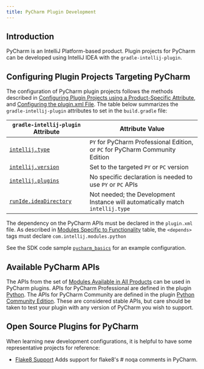 ```yaml
---
title: PyCharm Plugin Development
---
```


## Introduction
PyCharm is an IntelliJ Platform-based product.
Plugin projects for PyCharm can be developed using IntelliJ IDEA with the `gradle-intellij-plugin`.

## Configuring Plugin Projects Targeting PyCharm
The configuration of PyCharm plugin projects follows the methods described in [Configuring Plugin Projects using a Product-Specific Attribute](dev_alternate_products.md#configuring-plugin-projects-using-a-product-specific-attribute), and [Configuring the plugin.xml File](dev_alternate_products.md#configuring-the-plugin-pluginxml-file).
The table below summarizes the `gradle-intellij-plugin` attributes to set in the `build.gradle` file:

| `gradle-intellij-plugin` Attribute | Attribute Value |
|-----------|-------|
| [`intellij.type`](https://github.com/JetBrains/gradle-intellij-plugin/blob/master/README.md#intellij-platform-properties) | `PY` for PyCharm Professional Edition, or `PC` for PyCharm Community Edition |
| [`intellij.version`](https://github.com/JetBrains/gradle-intellij-plugin/blob/master/README.md#intellij-platform-properties) | Set to the targeted `PY` or `PC` version |
| [`intellij.plugins`](https://github.com/JetBrains/gradle-intellij-plugin/blob/master/README.md#intellij-platform-properties) | No specific declaration is needed to use `PY` or `PC` APIs |
| [`runIde.ideaDirectory`](https://github.com/JetBrains/gradle-intellij-plugin/blob/master/README.md#running-dsl) | Not needed; the Development Instance will automatically match `intellij.type` |

The dependency on the PyCharm APIs must be declared in the `plugin.xml` file.
As described in [Modules Specific to Functionality](/basics/getting_started/plugin_compatibility.md#modules-specific-to-functionality) table, the `<depends>` tags must declare `com.intellij.modules.python`

See the SDK code sample [`pycharm_basics`](https://github.com/JetBrains/intellij-sdk-docs/tree/master/code_samples/product_specific/pycharm_basics/) for an example configuration.

## Available PyCharm APIs
The APIs from the set of [Modules Available in All Products](/basics/getting_started/plugin_compatibility.md#modules-available-in-all-products) can be used in PyCharm plugins.
APIs for PyCharm Professional are defined in the plugin [Python](https://plugins.jetbrains.com/plugin/631-python).
The APIs for PyCharm Community are defined in the plugin [Python Community Edition](https://plugins.jetbrains.com/plugin/7322-python-community-edition/).
These are considered stable APIs, but care should be taken to test your plugin with any version of PyCharm you wish to support.

## Open Source Plugins for PyCharm
When learning new development configurations, it is helpful to have some representative projects for reference:
* [Flake8 Support](https://github.com/jansorg/pycharm-flake8) Adds support for flake8's # noqa comments in PyCharm.